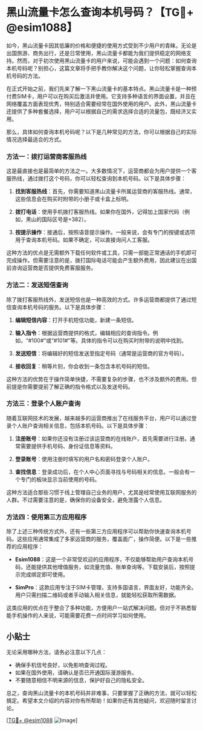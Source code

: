 # 黑山流量卡怎么查询本机号码？【TG💪+ @esim1088】

如今，黑山流量卡因其低廉的价格和便捷的使用方式受到不少用户的青睐。无论是出国旅游、商务出行，还是日常使用，黑山流量卡都能为我们提供稳定的网络支持。然而，对于初次使用黑山流量卡的用户来说，可能会遇到一个问题：如何查询本机号码呢？别担心，这篇文章将手把手教你解决这个问题，让你轻松掌握查询本机号码的方法。

在正式开始之前，我们先来了解一下黑山流量卡的基本特点。黑山流量卡是一种预付费SIM卡，用户可以在购买后激活并使用。它支持多种语言的界面设置，并且在网络覆盖方面表现优秀，特别适合需要经常在国外使用的用户。此外，黑山流量卡还提供了多种套餐选择，用户可以根据自己的需求选择合适的流量包，既经济又实用。

那么，具体如何查询本机号码呢？以下是几种常见的方法，你可以根据自己的实际情况选择最适合的方式。

### 方法一：拨打运营商客服热线

这是最直接也是最简单的方法之一。大多数情况下，运营商都会为用户提供一个客服热线，通过拨打这个号码，你可以轻松查询到本机号码。以下是具体步骤：

1. **找到客服热线**：首先，你需要知道黑山流量卡所属运营商的客服热线。通常，这些信息会在购买时附带的小册子或卡盒上标明。
   
2. **拨打电话**：使用手机拨打客服热线。如果你在国外，记得加上国家代码（例如，黑山的国际区号是+382）。

3. **按提示操作**：接通后，按照语音提示操作。一般来说，会有专门的按键或选项用于查询本机号码。如果不确定，可以直接询问人工客服。

这种方法的优点是无需额外下载任何软件或工具，只需一部能正常通话的手机即可完成操作。但需要注意的是，拨打国际电话可能会产生额外费用，因此建议在出国前咨询运营商是否提供免费客服服务。

### 方法二：发送短信查询

除了拨打客服热线外，发送短信也是一种高效的方式。许多运营商都提供了通过短信查询本机号码的服务。以下是具体步骤：

1. **编辑短信内容**：打开手机短信功能，新建一条短信。

2. **输入指令**：根据运营商提供的格式，编辑相应的查询指令。例如，“#100#”或“#101#”等。具体的指令可以在购买时附带的说明中找到。

3. **发送短信**：将编辑好的短信发送至指定号码（通常是运营商的官方号码）。

4. **接收回复**：稍等片刻，你会收到一条包含本机号码的短信。

这种方法的优势在于操作简单快捷，不需要复杂的步骤，也不涉及额外的费用。但前提是你需要提前了解正确的指令格式以及发送号码。

### 方法三：登录个人账户查询

随着互联网技术的发展，越来越多的运营商推出了在线服务平台，用户可以通过登录个人账户查询相关信息，包括本机号码。以下是具体步骤：

1. **注册账号**：如果你还没有注册过该运营商的在线账户，首先需要进行注册。通常需要提供手机号码、身份证信息等资料。

2. **登录账号**：使用注册时填写的用户名和密码登录个人账户。

3. **查找信息**：登录成功后，在个人中心页面寻找与号码相关的信息。一般会有一个专门的板块显示当前使用的号码。

这种方法适合那些习惯于线上管理自己业务的用户，尤其是经常使用互联网服务的人群。不过需要注意的是，确保你的设备安全，避免泄露个人信息。

### 方法四：使用第三方应用程序

除了上述三种传统方式外，还有一些第三方应用程序可以帮助你快速查询本机号码。这些应用通常集成了多家运营商的服务，覆盖面广，操作简便。以下是一些推荐的应用程序：

- **Esim1088**：这是一个非常受欢迎的应用程序，不仅能够帮助用户查询本机号码，还能提供其他增值服务，如流量充值、账单查询等。下载安装后，按照提示完成绑定即可使用。

- **SimPro**：这款应用专注于SIM卡管理，支持多国语言，界面友好，功能齐全。用户只需扫描二维码或者手动输入相关信息，就能轻松获取所需数据。

这类应用的优点在于整合了多种功能，方便用户一站式解决问题。但对于不熟悉智能手机操作的人来说，可能需要花费一点时间学习如何使用。

## 小贴士

无论采用哪种方法，请务必注意以下几点：

- 确保手机信号良好，以免影响查询过程。
- 如果在国外使用，请确认是否已开通国际漫游服务。
- 不要随意相信不明来源的信息，保护好自己的隐私安全。

总之，查询黑山流量卡的本机号码并非难事，只要掌握了正确的方法，就可以轻松搞定。希望本文介绍的内容对你有所帮助！如果你还有其他疑问，欢迎随时留言讨论。

[[TG💪+ @esim1088](https://t.me/s/esim1088) ![Image](https://i.postimg.cc/4NQfJmqS/Snipaste-2025-05-13-00-14-12.png)]